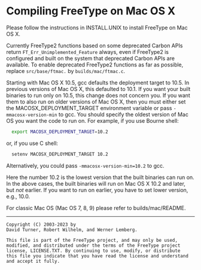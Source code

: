 # Compiling FreeType on Mac OS X

Please follow the instructions in INSTALL.UNIX to install FreeType on
Mac OS X.

Currently FreeType2 functions based on some deprecated Carbon APIs
return `FT_Err_Unimplemented_Feature` always, even if FreeType2 is
configured and built on the system that deprecated Carbon APIs are
available. To enable deprecated FreeType2 functions as far as
possible, replace `src/base/ftmac.` by `builds/mac/ftmac.c`.

Starting with Mac OS X 10.5, gcc defaults the deployment target to
10.5. In previous versions of Mac OS X, this defaulted to 10.1. If
you want your built binaries to run only on 10.5, this change does not
concern you. If you want them to also run on older versions of Mac
OS X, then you must either set the MACOSX_DEPLOYMENT_TARGET
environment variable or pass `-mmacosx-version-min` to gcc. You
should specify the oldest version of Mac OS you want the code to run
on. For example, if you use Bourne shell:

```bash
  export MACOSX_DEPLOYMENT_TARGET=10.2
```

or, if you use C shell:

```bash
  setenv MACOSX_DEPLOYMENT_TARGET 10.2
```

Alternatively, you could pass `-mmacosx-version-min=10.2` to gcc.

Here the number 10.2 is the lowest version that the built binaries can
run on. In the above cases, the built binaries will run on Mac OS X
10.2 and later, but _not_ earlier. If you want to run on earlier, you
have to set lower version, e.g., 10.0.

For classic Mac OS (Mac OS 7, 8, 9) please refer to builds/mac/README.

---
```
Copyright (C) 2003-2023 by
David Turner, Robert Wilhelm, and Werner Lemberg.

This file is part of the FreeType project, and may only be used,
modified, and distributed under the terms of the FreeType project
license, LICENSE.TXT. By continuing to use, modify, or distribute
this file you indicate that you have read the license and understand
and accept it fully.
```
